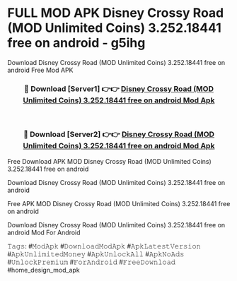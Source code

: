 # FULL MOD APK Disney Crossy Road (MOD Unlimited Coins) 3.252.18441 free on android - g5ihg
Download Disney Crossy Road (MOD Unlimited Coins) 3.252.18441 free on android Free Mod APK

<div align="center">
<h3>🔴 Download [Server1] 👉👉 <a href="https://apk-comot.site?title=Disney_Crossy_Road_(MOD_Unlimited_Coins)_3.252.18441_free_on_android">Disney Crossy Road (MOD Unlimited Coins) 3.252.18441 free on android Mod Apk</a></h3><br>

<h3>🔴 Download [Server2] 👉👉 <a href="https://apk-comot.site?title=Disney_Crossy_Road_(MOD_Unlimited_Coins)_3.252.18441_free_on_android">Disney Crossy Road (MOD Unlimited Coins) 3.252.18441 free on android Mod Apk</a></h3>
</div>


Free Download APK MOD Disney Crossy Road (MOD Unlimited Coins) 3.252.18441 free on android

Download Disney Crossy Road (MOD Unlimited Coins) 3.252.18441 free on android 

Free APK MOD Disney Crossy Road (MOD Unlimited Coins) 3.252.18441 free on android 

Download Disney Crossy Road (MOD Unlimited Coins) 3.252.18441 free on android Mod For Android

𝚃𝚊𝚐𝚜: #𝙼𝚘𝚍𝙰𝚙𝚔 #𝙳𝚘𝚠𝚗𝚕𝚘𝚊𝚍𝙼𝚘𝚍𝙰𝚙𝚔 #𝙰𝚙𝚔𝙻𝚊𝚝𝚎𝚜𝚝𝚅𝚎𝚛𝚜𝚒𝚘𝚗 #𝙰𝚙𝚔𝚄𝚗𝚕𝚒𝚖𝚒𝚝𝚎𝚍𝙼𝚘𝚗𝚎𝚢 #𝙰𝚙𝚔𝚄𝚗𝚕𝚘𝚌𝚔𝙰𝚕𝚕 #𝙰𝚙𝚔𝙽𝚘𝙰𝚍𝚜 #𝚄𝚗𝚕𝚘𝚌𝚔𝙿𝚛𝚎𝚖𝚒𝚞𝚖 #𝙵𝚘𝚛𝙰𝚗𝚍𝚛𝚘𝚒𝚍 #𝙵𝚛𝚎𝚎𝙳𝚘𝚠𝚗𝚕𝚘𝚊𝚍 #home_design_mod_apk